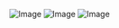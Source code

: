 ![Image](https://github.com/user-attachments/assets/01a99266-4918-4446-ac6e-9c2b2afe606e)
![Image](https://github.com/user-attachments/assets/8065bc50-1d24-4790-b01a-b185ae9eaf3f)
![Image](https://github.com/user-attachments/assets/3bb1003b-a4c6-450f-94fb-b5108d8dc540)
